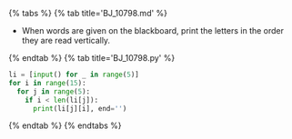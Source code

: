 {% tabs %}
{% tab title='BJ_10798.md' %}

* When words are given on the blackboard, print the letters in the order they are read vertically.

{% endtab %}
{% tab title='BJ_10798.py' %}

```py
li = [input() for _ in range(5)]
for i in range(15):
  for j in range(5):
    if i < len(li[j]):
      print(li[j][i], end='')
```

{% endtab %}
{% endtabs %}